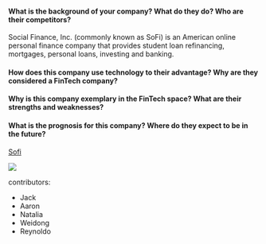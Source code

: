 #### What is the background of your company? What do they do? Who are their competitors?

Social Finance, Inc. (commonly known as SoFi) is an American online personal finance company that provides student loan refinancing, mortgages, personal loans, investing and banking.


#### How does this company use technology to their advantage? Why are they considered a FinTech company?


#### Why is this company exemplary in the FinTech space? What are their strengths and weaknesses?


#### What is the prognosis for this company? Where do they expect to be in the future?


[Sofi](https://www.sofi.com)

![](https://external-content.duckduckgo.com/iu/?u=https%3A%2F%2Fassets.nerdwallet.com%2Fblog%2Fwp-content%2Fuploads%2F2015%2F08%2Fsofi-logo.png&f=1&nofb=1)


contributors:
* Jack
* Aaron
* Natalia
* Weidong
* Reynoldo